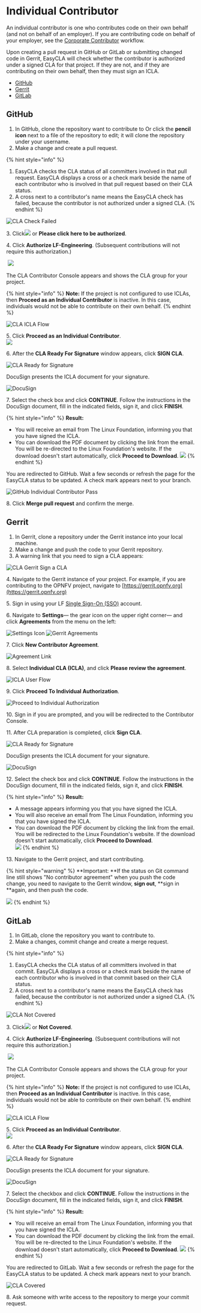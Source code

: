 # Individual Contributor

An individual contributor is one who contributes code on their own behalf (and not on behalf of an employer). If you are contributing code on behalf of your employer, see the [Corporate Contributor](broken-reference) workflow.

Upon creating a pull request in GitHub or GitLab or submitting changed code in Gerrit, EasyCLA will check whether the contributor is authorized under a signed CLA for that project. If they are not, and if they are contributing on their own behalf, then they must sign an ICLA.

* [GitHub](broken-reference)
* [Gerrit](broken-reference)
* [GitLab](broken-reference)

## GitHub

1. In GitHub, clone the repository want to contribute to Or click the **pencil icon** next to a file of the repository to edit; it will clone the repository under your username.
2. Make a change and create a pull request.

{% hint style="info" %}
1. EasyCLA checks the CLA status of all committers involved in that pull request. EasyCLA displays a cross or a check mark beside the name of each contributor who is involved in that pull request based on their CLA status.
2. A cross next to a contributor's name means the EasyCLA check has failed, because the contributor is not authorized under a signed CLA.
{% endhint %}

![CLA Check Failed](<../../../.gitbook/assets/cla github individual check fail.png>)

3\. Click![](<../../../.gitbook/assets/lfx easycla.png>) or **Please click here to be authorized**.

4\. Click **Authorize LF-Engineering**. (Subsequent contributions will not require this authorization.)

​ ![](<../../../.gitbook/assets/Authorize Linux Foundation EasyCLA.png>) ​

The CLA Contributor Console appears and shows the CLA group for your project.

{% hint style="info" %}
**Note:** If the project is not configured to use ICLAs, then **Proceed as an Individual Contributor** is inactive. In this case, individuals would not be able to contribute on their own behalf.
{% endhint %}

![CLA ICLA Flow](<../../../.gitbook/assets/cla icla flow.png>)

5\. Click **Proceed as an Individual Contributor**.\
![](<../../../.gitbook/assets/preparing cla.png>)

6\. After the **CLA Ready For Signature** window appears, click **SIGN CLA**.

![CLA Ready for Signature](<../../../.gitbook/assets/cla ready for signature.png>)

DocuSign presents the ICLA document for your signature.

![DocuSign](<../../../.gitbook/assets/docusign icla flow.png>)

7\. Select the check box and click **CONTINUE**. Follow the instructions in the DocuSign document, fill in the indicated fields, sign it, and click **FINISH**.

{% hint style="info" %}
**Result:**

* You will receive an email from The Linux Foundation, informing you that you have signed the ICLA.&#x20;
* You can download the PDF document by clicking the link from the email. You will be re-directed to the Linux Foundation's website. If the download doesn't start automatically, click **Proceed to Download**. ![](<../../../.gitbook/assets/proceed to download icla.png>)&#x20;
{% endhint %}

You are redirected to GitHub. Wait a few seconds or refresh the page for the EasyCLA status to be updated. A check mark appears next to your branch.

![GitHub Individual Contributor Pass](../../../.gitbook/assets/cla-github-individual-contributor-pass.png)

8\. Click **Merge pull request** and confirm the merge.

## Gerrit

1. In Gerrit, clone a repository under the Gerrit instance into your local machine.
2. Make a change and push the code to your Gerrit repository.
3. A warning link that you need to sign a CLA appears:

![CLA Gerrit Sign a CLA](../../../.gitbook/assets/cla-gerrit-sign-a-cla.png)

4\. Navigate to the Gerrit instance of your project. For example, if you are contributing to the OPNFV project, navigate to [https://gerrit.opnfv.org](https://gerrit.opnfv.org)​

5\. Sign in using your LF [Single Sign-On (SSO)](https://docs.linuxfoundation.org/lfx/sso/create-an-account) account.

6\. Navigate to **Settings**— the gear icon on the upper right corner— and click **Agreements** from the menu on the left:

​![Settings Icon](../../../.gitbook/assets/settings-icon.png)​ ​![Gerrit Agreements](../../../.gitbook/assets/agreements.png)​

7\. Click **New Contributor Agreement**.

![Agreement Link](../../../.gitbook/assets/agreement-link.png)

8\. Select **Individual CLA (ICLA)**, and click **Please review the agreement**.

![ICLA User Flow](<../../../.gitbook/assets/icla flow.png>)

9\. Click **Proceed To Individual Authorization**.

![Proceed to Individual Authorization](<../../../.gitbook/assets/proceed to individual authorization.png>)

10\. Sign in if you are prompted, and you will be redirected to the Contributor Console.

11\. After CLA preparation is completed, click **Sign CLA**.

![CLA Ready for Signature](<../../../.gitbook/assets/cla ready for signature.png>)

DocuSign presents the ICLA document for your signature.

![DocuSign](<../../../.gitbook/assets/docusign icla flow.png>)

12\. Select the check box and click **CONTINUE**. Follow the instructions in the DocuSign document, fill in the indicated fields, sign it, and click **FINISH**.

{% hint style="info" %}
**Result:**

* A message appears informing you that you have signed the ICLA.
* You will also receive an email from The Linux Foundation, informing you that you have signed the ICLA.&#x20;
* You can download the PDF document by clicking the link from the email. You will be redirected to the Linux Foundation's website. If the download doesn't start automatically, click **Proceed to Download**.\
  ![](<../../../.gitbook/assets/proceed to download icla.png>)&#x20;
{% endhint %}

13\. Navigate to the Gerrit project, and start contributing.

{% hint style="warning" %}
**Important: **If the status on Git command line still shows "No contributor agreement" when you push the code change, you need to navigate to the Gerrit window, **sign out**, **sign in **again, and then push the code.

![](<../../../.gitbook/assets/signout gerrit.png>)&#x20;
{% endhint %}

## GitLab

1. In GitLab, clone the repository you want to contribute to.
2. Make a changes, commit change and create a merge request.

{% hint style="info" %}
1. EasyCLA checks the CLA status of all committers involved in that commit. EasyCLA displays a cross or a check mark beside the name of each contributor who is involved in that commit based on their CLA status.
2. A cross next to a contributor's name means the EasyCLA check has failed, because the contributor is not authorized under a signed CLA.
{% endhint %}

![CLA Not Covered](<../../../.gitbook/assets/cla not covered.png>)

3\. Click![](<../../../.gitbook/assets/lfx easycla.png>) or **Not Covered**.

4\. Click **Authorize LF-Engineering**. (Subsequent contributions will not require this authorization.)

​ ![](<../../../.gitbook/assets/Authorize Linux Foundation EasyCLA.png>) ​

The CLA Contributor Console appears and shows the CLA group for your project.

{% hint style="info" %}
**Note:** If the project is not configured to use ICLAs, then **Proceed as an Individual Contributor** is inactive. In this case, individuals would not be able to contribute on their own behalf.
{% endhint %}

![CLA ICLA Flow](<../../../.gitbook/assets/cla icla flow.png>)

5\. Click **Proceed as an Individual Contributor**.\
![](<../../../.gitbook/assets/preparing cla.png>)

6\. After the **CLA Ready For Signature** window appears, click **SIGN CLA**.

![CLA Ready for Signature](<../../../.gitbook/assets/cla ready for signature.png>)

DocuSign presents the ICLA document for your signature.

![DocuSign](<../../../.gitbook/assets/docusign icla flow.png>)

7\. Select the checkbox and click **CONTINUE**. Follow the instructions in the DocuSign document, fill in the indicated fields, sign it, and click **FINISH**.

{% hint style="info" %}
**Result:**

* You will receive an email from The Linux Foundation, informing you that you have signed the ICLA.&#x20;
* You can download the PDF document by clicking the link from the email. You will be re-directed to the Linux Foundation's website. If the download doesn't start automatically, click **Proceed to Download**. ![](<../../../.gitbook/assets/proceed to download icla.png>)&#x20;
{% endhint %}

You are redirected to GitLab. Wait a few seconds or refresh the page for the EasyCLA status to be updated. A check mark appears next to your branch.

![CLA Covered](<../../../.gitbook/assets/cla covered.png>)

8\. Ask someone with write access to the repository to merge your commit request.

